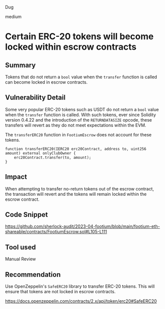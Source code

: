 Dug

medium

# Certain ERC-20 tokens will become locked within escrow contracts

## Summary
Tokens that do not return a `bool` value when the `transfer` function is called can become locked in escrow contracts.

## Vulnerability Detail
Some very popular ERC-20 tokens such as USDT do not return a `bool` value when the `transfer` function is called. With such tokens, ever since Solidity version 0.4.22 and the introduction of the `RETURNDATASIZE` opcode, these transfers will revert as they do not meet expectations within the EVM.

The `transferERC20` function in `FootiumEscrow` does not account for these tokens.

```solidity
function transferERC20(IERC20 erc20Contract, address to, uint256 amount) external onlyClubOwner {
    erc20Contract.transfer(to, amount);
}
```

## Impact
When attempting to transfer no-return tokens out of the escrow contract, the transaction will revert and the tokens will remain locked within the escrow contract.

## Code Snippet
https://github.com/sherlock-audit/2023-04-footium/blob/main/footium-eth-shareable/contracts/FootiumEscrow.sol#L105-L111

## Tool used
Manual Review

## Recommendation
Use OpenZeppelin's `SafeERC20` library to transfer ERC-20 tokens. This will ensure that tokens are not locked in escrow contracts.

https://docs.openzeppelin.com/contracts/2.x/api/token/erc20#SafeERC20
